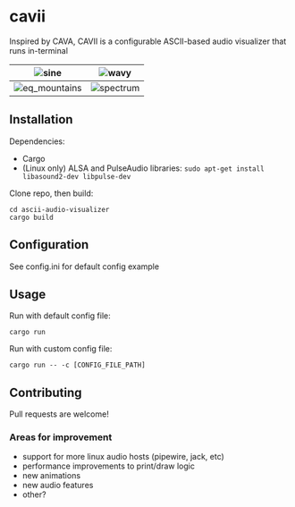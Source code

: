 # cavii
Inspired by CAVA, CAVII is a configurable ASCII-based audio visualizer that runs in-terminal

![sine](https://github.com/user-attachments/assets/898bb93e-7b39-461b-8e39-4f1cb6501213)  |  ![wavy](https://github.com/user-attachments/assets/3ac3d87b-2314-4bbb-ac3b-0c28c7dc414a)
:-------------------------:|:-------------------------:
![eq_mountains](https://github.com/user-attachments/assets/68fbb590-140a-44dd-8ef6-c65d2a6c68b3)  |  ![spectrum](https://github.com/user-attachments/assets/2aade753-6ec8-4aed-a93a-c598a90b8cb8)

## Installation
Dependencies:
 - Cargo
 - (Linux only) ALSA and PulseAudio libraries: 
`sudo apt-get install libasound2-dev libpulse-dev`

Clone repo, then build:
```
cd ascii-audio-visualizer
cargo build
```

## Configuration
See config.ini for default config example

## Usage
Run with default config file:
```
cargo run
```
Run with custom config file:
```
cargo run -- -c [CONFIG_FILE_PATH]
```

## Contributing
Pull requests are welcome! 

### Areas for improvement
 - support for more linux audio hosts (pipewire, jack, etc)
 - performance improvements to print/draw logic
 - new animations
 - new audio features
 - other?  
